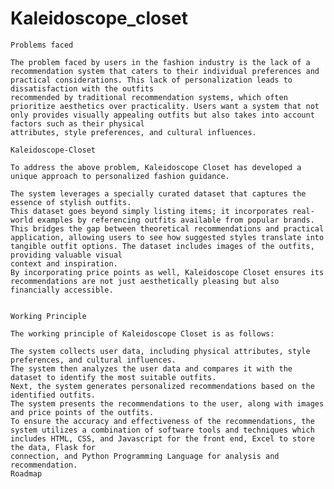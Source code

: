 ﻿# Kaleidoscope_closet

 
    Problems faced
    
    The problem faced by users in the fashion industry is the lack of a recommendation system that caters to their individual preferences and practical considerations. This lack of personalization leads to dissatisfaction with the outfits 
    recommended by traditional recommendation systems, which often prioritize aesthetics over practicality. Users want a system that not only provides visually appealing outfits but also takes into account factors such as their physical 
    attributes, style preferences, and cultural influences.
    
    Kaleidoscope-Closet
    
    To address the above problem, Kaleidoscope Closet has developed a unique approach to personalized fashion guidance.
    
    The system leverages a specially curated dataset that captures the essence of stylish outfits.
    This dataset goes beyond simply listing items; it incorporates real-world examples by referencing outfits available from popular brands.
    This bridges the gap between theoretical recommendations and practical application, allowing users to see how suggested styles translate into tangible outfit options. The dataset includes images of the outfits, providing valuable visual 
    context and inspiration.
    By incorporating price points as well, Kaleidoscope Closet ensures its recommendations are not just aesthetically pleasing but also financially accessible.

    
    Working Principle
    
    The working principle of Kaleidoscope Closet is as follows:
    
    The system collects user data, including physical attributes, style preferences, and cultural influences.
    The system then analyzes the user data and compares it with the dataset to identify the most suitable outfits.
    Next, the system generates personalized recommendations based on the identified outfits.
    The system presents the recommendations to the user, along with images and price points of the outfits.
    To ensure the accuracy and effectiveness of the recommendations, the system utilizes a combination of software tools and techniques which includes HTML, CSS, and Javascript for the front end, Excel to store the data, Flask for 
    connection, and Python Programming Language for analysis and recommendation.
    Roadmap

